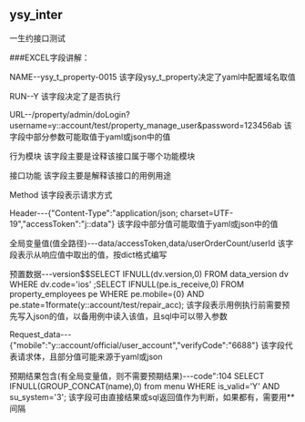 ## ysy_inter
一生约接口测试

###EXCEL字段讲解：

NAME--ysy_t_property-0015
该字段ysy_t_property决定了yaml中配置域名取值

RUN--Y
该字段决定了是否执行

URL--/property/admin/doLogin?username=y::account/test/property_manage_user&password=123456ab
该字段中部分参数可能取值于yaml或json中的值

行为模块
该字段主要是诠释该接口属于哪个功能模块

接口功能
该字段主要是解释该接口的用例用途

Method
该字段表示请求方式

Header---{"Content-Type":"application/json; charset=UTF-19","accessToken":"j::data"}
该字段中部分值可能取值于yaml或json中的值

全局变量值(值全路径)---data/accessToken,data/userOrderCount/userId
该字段表示从响应值中取出的值，按dict格式编写

预置数据---version$$SELECT IFNULL(dv.version,0) FROM data_version dv WHERE dv.code='ios'
;SELECT IFNULL(pe.is_receive,0) FROM property_employees pe WHERE pe.mobile={0} AND pe.state=1formate(y::account/test/repair_acc);
该字段表示用例执行前需要预先写入json的值，以备用例中读入该值，且sql中可以带入参数

Request_data---{"mobile":"y::account/official/user_account","verifyCode":"6688"}
该字段代表请求体，且部分值可能来源于yaml或json

预期结果包含(有全局变量值，则不需要预期结果)---code":104  SELECT IFNULL(GROUP_CONCAT(name),0) from menu WHERE is_valid='Y' AND su_system='3';
该字段可由直接结果或sql返回值作为判断，如果都有，需要用**间隔


